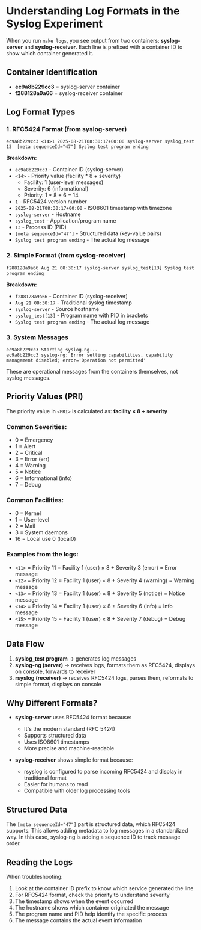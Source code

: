 # Understanding Log Formats in the Syslog Experiment

When you run `make logs`, you see output from two containers: **syslog-server** and **syslog-receiver**. Each line is prefixed with a container ID to show which container generated it.

## Container Identification

- **ec9a8b229cc3** = syslog-server container
- **f288128a9a66** = syslog-receiver container

## Log Format Types

### 1. RFC5424 Format (from syslog-server)
```
ec9a8b229cc3 <14>1 2025-08-21T08:30:17+00:00 syslog-server syslog_test 13  [meta sequenceId="47"] Syslog test program ending
```

**Breakdown:**
- `ec9a8b229cc3` - Container ID (syslog-server)
- `<14>` - Priority value (facility * 8 + severity)
  - Facility: 1 (user-level messages) 
  - Severity: 6 (informational)
  - Priority: 1 * 8 + 6 = 14
- `1` - RFC5424 version number
- `2025-08-21T08:30:17+00:00` - ISO8601 timestamp with timezone
- `syslog-server` - Hostname
- `syslog_test` - Application/program name
- `13` - Process ID (PID)
- `[meta sequenceId="47"]` - Structured data (key-value pairs)
- `Syslog test program ending` - The actual log message

### 2. Simple Format (from syslog-receiver)
```
f288128a9a66 Aug 21 08:30:17 syslog-server syslog_test[13] Syslog test program ending
```

**Breakdown:**
- `f288128a9a66` - Container ID (syslog-receiver)
- `Aug 21 08:30:17` - Traditional syslog timestamp
- `syslog-server` - Source hostname
- `syslog_test[13]` - Program name with PID in brackets
- `Syslog test program ending` - The actual log message

### 3. System Messages
```
ec9a8b229cc3 Starting syslog-ng...
ec9a8b229cc3 syslog-ng: Error setting capabilities, capability management disabled; error='Operation not permitted'
```

These are operational messages from the containers themselves, not syslog messages.

## Priority Values (PRI)

The priority value in `<PRI>` is calculated as: **facility × 8 + severity**

### Common Severities:
- 0 = Emergency
- 1 = Alert
- 2 = Critical
- 3 = Error (err)
- 4 = Warning
- 5 = Notice
- 6 = Informational (info)
- 7 = Debug

### Common Facilities:
- 0 = Kernel
- 1 = User-level
- 2 = Mail
- 3 = System daemons
- 16 = Local use 0 (local0)

### Examples from the logs:
- `<11>` = Priority 11 = Facility 1 (user) × 8 + Severity 3 (error) = Error message
- `<12>` = Priority 12 = Facility 1 (user) × 8 + Severity 4 (warning) = Warning message
- `<13>` = Priority 13 = Facility 1 (user) × 8 + Severity 5 (notice) = Notice message
- `<14>` = Priority 14 = Facility 1 (user) × 8 + Severity 6 (info) = Info message
- `<15>` = Priority 15 = Facility 1 (user) × 8 + Severity 7 (debug) = Debug message

## Data Flow

1. **syslog_test program** → generates log messages
2. **syslog-ng (server)** → receives logs, formats them as RFC5424, displays on console, forwards to receiver
3. **rsyslog (receiver)** → receives RFC5424 logs, parses them, reformats to simple format, displays on console

## Why Different Formats?

- **syslog-server** uses RFC5424 format because:
  - It's the modern standard (RFC 5424)
  - Supports structured data
  - Uses ISO8601 timestamps
  - More precise and machine-readable

- **syslog-receiver** shows simple format because:
  - rsyslog is configured to parse incoming RFC5424 and display in traditional format
  - Easier for humans to read
  - Compatible with older log processing tools

## Structured Data

The `[meta sequenceId="47"]` part is structured data, which RFC5424 supports. This allows adding metadata to log messages in a standardized way. In this case, syslog-ng is adding a sequence ID to track message order.

## Reading the Logs

When troubleshooting:
1. Look at the container ID prefix to know which service generated the line
2. For RFC5424 format, check the priority to understand severity
3. The timestamp shows when the event occurred
4. The hostname shows which container originated the message
5. The program name and PID help identify the specific process
6. The message contains the actual event information

